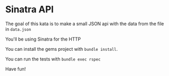 Sinatra API
===

The goal of this kata is to make a small JSON api with the data from the file in `data.json`

You'll be using Sinatra for the HTTP

You can install the gems project with `bundle install`.

You can run the tests with `bundle exec rspec`

Have fun!

